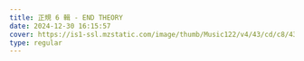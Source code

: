 ```yaml
---
title: 正規 6 輯 - END THEORY
date: 2024-12-30 16:15:57
cover: https://is1-ssl.mzstatic.com/image/thumb/Music122/v4/43/cd/c8/43cdc862-d91b-de64-9d21-e6f6a16fbf61/cover_KM0014976_1.jpg/316x316bb.webp
type: regular
---
```

